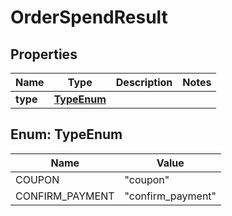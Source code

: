 
# OrderSpendResult

## Properties
Name | Type | Description | Notes
------------ | ------------- | ------------- | -------------
**type** | [**TypeEnum**](#TypeEnum) |  | 



<a name="TypeEnum"></a>
## Enum: TypeEnum
Name | Value
---- | -----
COUPON | &quot;coupon&quot;
CONFIRM_PAYMENT | &quot;confirm_payment&quot;



